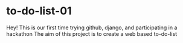 # to-do-list-01

Hey! This is our first time trying github, django, and participating in a hackathon
The aim of this project is to create a web based to-do-list 

